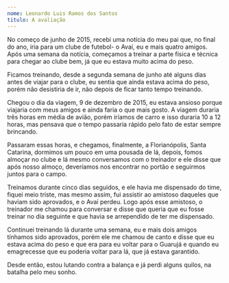```yaml
---
nome: Leonardo Luis Ramos dos Santos
titulo: A avaliação
---
```


No começo de junho de 2015, recebi uma notícia do meu pai que, no final do ano, iria para um clube de futebol-  o Avaí, eu e mais quatro amigos. Após uma semana da notícia, começamos a treinar a parte física e técnica para chegar ao clube bem, já que eu estava muito acima do peso.

Ficamos treinando, desde a segunda semana de junho até alguns dias antes de viajar para o clube, eu sentia que ainda estava acima do peso, porém não desistiria de ir, não depois de ficar tanto tempo treinando.

Chegou o dia da viagem, 9 de dezembro de 2015, eu estava ansioso porque viajaria com meus amigos e ainda faria  o que mais gosto. A viagem duraria três horas em média de avião, porém iríamos de carro e isso duraria 10 a 12 horas, mas pensava que o tempo passaria rápido pelo fato de estar sempre brincando.

Passaram essas horas, e chegamos, finalmente, a  Florianópolis, Santa Catarina, dormimos um  pouco  em uma pousada de lá, depois, fomos almoçar no clube e lá mesmo conversamos com o treinador  e  ele disse que  após nosso almoço, deveríamos nos encontrar no portão e seguirmos juntos para o campo.

Treinamos durante cinco dias seguidos, e ele havia me dispensado do time, fiquei meio triste, mas mesmo assim, fui assistir ao amistoso daqueles que  haviam sido aprovados,  e o Avaí perdeu. Logo após esse amistoso, o treinador me chamou para conversar e disse que queria que eu fosse treinar no dia seguinte e que havia se arrependido de ter me dispensado.

Continuei treinando lá durante uma semana, eu e mais dois amigos tínhamos sido aprovados, porém ele me chamou de canto e disse que eu estava acima do peso e que era para eu voltar para o Guarujá e quando eu emagrecesse que eu poderia voltar para lá,  que já estava garantido.

Desde então,  estou lutando contra a balança e já perdi alguns quilos, na batalha pelo meu sonho.

